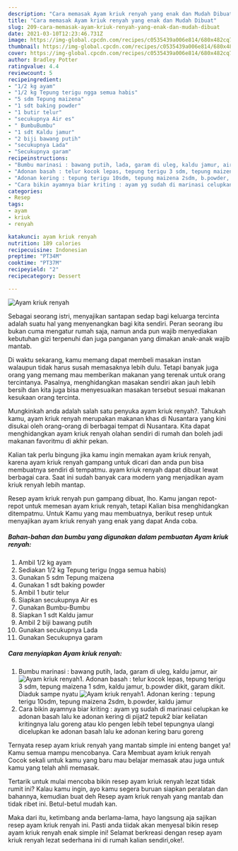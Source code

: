 ```yaml
---
description: "Cara memasak Ayam kriuk renyah yang enak dan Mudah Dibuat"
title: "Cara memasak Ayam kriuk renyah yang enak dan Mudah Dibuat"
slug: 209-cara-memasak-ayam-kriuk-renyah-yang-enak-dan-mudah-dibuat
date: 2021-03-10T12:23:46.731Z
image: https://img-global.cpcdn.com/recipes/c0535439a006e814/680x482cq70/ayam-kriuk-renyah-foto-resep-utama.jpg
thumbnail: https://img-global.cpcdn.com/recipes/c0535439a006e814/680x482cq70/ayam-kriuk-renyah-foto-resep-utama.jpg
cover: https://img-global.cpcdn.com/recipes/c0535439a006e814/680x482cq70/ayam-kriuk-renyah-foto-resep-utama.jpg
author: Bradley Potter
ratingvalue: 4.4
reviewcount: 5
recipeingredient:
- "1/2 kg ayam"
- "1/2 kg Tepung terigu ngga semua habis"
- "5 sdm Tepung maizena"
- "1 sdt baking powder"
- "1 butir telur"
- "secukupnya Air es"
- " BumbuBumbu"
- "1 sdt Kaldu jamur"
- "2 biji bawang putih"
- "secukupnya Lada"
- "Secukupnya garam"
recipeinstructions:
- "Bumbu marinasi : bawang putih, lada, garam di uleg, kaldu jamur, air"
- "Adonan basah : telur kocok lepas, tepung terigu 3 sdm, tepung maizena 1 sdm, kaldu jamur, b.powder dikit, garam dikit. Diaduk sampe nyatu"
- "Adonan kering : tepung terigu 10sdm, tepung maizena 2sdm, b.powder, kaldu jamur"
- "Cara bikin ayamnya biar kriting : ayam yg sudah di marinasi celupkan ke adonan basah lalu ke adonan kering di pijat2 tepuk2 biar keliatan kritingnya lalu goreng atau klo pengen lebih tebel tepungnya ulangi dicelupkan ke adonan basah lalu ke adonan kering baru goreng"
categories:
- Resep
tags:
- ayam
- kriuk
- renyah

katakunci: ayam kriuk renyah 
nutrition: 189 calories
recipecuisine: Indonesian
preptime: "PT34M"
cooktime: "PT37M"
recipeyield: "2"
recipecategory: Dessert

---
```



![Ayam kriuk renyah](https://img-global.cpcdn.com/recipes/c0535439a006e814/680x482cq70/ayam-kriuk-renyah-foto-resep-utama.jpg)

Sebagai seorang istri, menyajikan santapan sedap bagi keluarga tercinta adalah suatu hal yang menyenangkan bagi kita sendiri. Peran seorang ibu bukan cuma mengatur rumah saja, namun anda pun wajib menyediakan kebutuhan gizi terpenuhi dan juga panganan yang dimakan anak-anak wajib mantab.

Di waktu  sekarang, kamu memang dapat membeli masakan instan walaupun tidak harus susah memasaknya lebih dulu. Tetapi banyak juga orang yang memang mau memberikan makanan yang terenak untuk orang tercintanya. Pasalnya, menghidangkan masakan sendiri akan jauh lebih bersih dan kita juga bisa menyesuaikan masakan tersebut sesuai makanan kesukaan orang tercinta. 



Mungkinkah anda adalah salah satu penyuka ayam kriuk renyah?. Tahukah kamu, ayam kriuk renyah merupakan makanan khas di Nusantara yang kini disukai oleh orang-orang di berbagai tempat di Nusantara. Kita dapat menghidangkan ayam kriuk renyah olahan sendiri di rumah dan boleh jadi makanan favoritmu di akhir pekan.

Kalian tak perlu bingung jika kamu ingin memakan ayam kriuk renyah, karena ayam kriuk renyah gampang untuk dicari dan anda pun bisa membuatnya sendiri di tempatmu. ayam kriuk renyah dapat dibuat lewat berbagai cara. Saat ini sudah banyak cara modern yang menjadikan ayam kriuk renyah lebih mantap.

Resep ayam kriuk renyah pun gampang dibuat, lho. Kamu jangan repot-repot untuk memesan ayam kriuk renyah, tetapi Kalian bisa menghidangkan ditempatmu. Untuk Kamu yang mau membuatnya, berikut resep untuk menyajikan ayam kriuk renyah yang enak yang dapat Anda coba.

<!--inarticleads1-->

##### Bahan-bahan dan bumbu yang digunakan dalam pembuatan Ayam kriuk renyah:

1. Ambil 1/2 kg ayam
1. Sediakan 1/2 kg Tepung terigu (ngga semua habis)
1. Gunakan 5 sdm Tepung maizena
1. Gunakan 1 sdt baking powder
1. Ambil 1 butir telur
1. Siapkan secukupnya Air es
1. Gunakan  Bumbu-Bumbu
1. Siapkan 1 sdt Kaldu jamur
1. Ambil 2 biji bawang putih
1. Gunakan secukupnya Lada
1. Gunakan Secukupnya garam




<!--inarticleads2-->

##### Cara menyiapkan Ayam kriuk renyah:

1. Bumbu marinasi : bawang putih, lada, garam di uleg, kaldu jamur, air
<img src="https://img-global.cpcdn.com/steps/ff48e31f2792d859/160x128cq70/ayam-kriuk-renyah-langkah-memasak-1-foto.jpg" alt="Ayam kriuk renyah">1. Adonan basah : telur kocok lepas, tepung terigu 3 sdm, tepung maizena 1 sdm, kaldu jamur, b.powder dikit, garam dikit. Diaduk sampe nyatu
<img src="https://img-global.cpcdn.com/steps/5db8e2dd3555a048/160x128cq70/ayam-kriuk-renyah-langkah-memasak-2-foto.jpg" alt="Ayam kriuk renyah">1. Adonan kering : tepung terigu 10sdm, tepung maizena 2sdm, b.powder, kaldu jamur
1. Cara bikin ayamnya biar kriting : ayam yg sudah di marinasi celupkan ke adonan basah lalu ke adonan kering di pijat2 tepuk2 biar keliatan kritingnya lalu goreng atau klo pengen lebih tebel tepungnya ulangi dicelupkan ke adonan basah lalu ke adonan kering baru goreng




Ternyata resep ayam kriuk renyah yang mantab simple ini enteng banget ya! Kamu semua mampu mencobanya. Cara Membuat ayam kriuk renyah Cocok sekali untuk kamu yang baru mau belajar memasak atau juga untuk kamu yang telah ahli memasak.

Tertarik untuk mulai mencoba bikin resep ayam kriuk renyah lezat tidak rumit ini? Kalau kamu ingin, ayo kamu segera buruan siapkan peralatan dan bahannya, kemudian buat deh Resep ayam kriuk renyah yang mantab dan tidak ribet ini. Betul-betul mudah kan. 

Maka dari itu, ketimbang anda berlama-lama, hayo langsung aja sajikan resep ayam kriuk renyah ini. Pasti anda tiidak akan menyesal bikin resep ayam kriuk renyah enak simple ini! Selamat berkreasi dengan resep ayam kriuk renyah lezat sederhana ini di rumah kalian sendiri,oke!.

